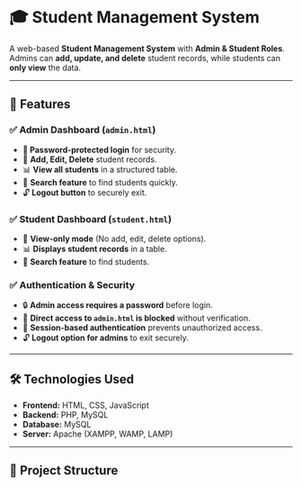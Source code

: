 # 🎓 Student Management System

A web-based **Student Management System** with **Admin & Student Roles**.  
Admins can **add, update, and delete** student records, while students can **only view** the data.

---

## 🚀 Features
### ✅ **Admin Dashboard (`admin.html`)**
- **🔑 Password-protected login** for security.
- 📌 **Add, Edit, Delete** student records.
- 📊 **View all students** in a structured table.
- 🔎 **Search feature** to find students quickly.
- 🔓 **Logout button** to securely exit.

### ✅ **Student Dashboard (`student.html`)**
- 📌 **View-only mode** (No add, edit, delete options).
- 📊 **Displays student records** in a table.
- 🔎 **Search feature** to find students.

### ✅ **Authentication & Security**
- 🔒 **Admin access requires a password** before login.
- 🚫 **Direct access to `admin.html` is blocked** without verification.
- 🔑 **Session-based authentication** prevents unauthorized access.
- 🔓 **Logout option for admins** to exit securely.

---

## 🛠️ **Technologies Used**
- **Frontend:** HTML, CSS, JavaScript
- **Backend:** PHP, MySQL
- **Database:** MySQL
- **Server:** Apache (XAMPP, WAMP, LAMP)

---

## 📂 **Project Structure**

